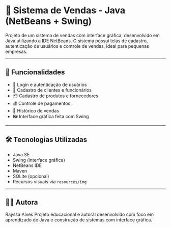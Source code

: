 # 💼 Sistema de Vendas - Java (NetBeans + Swing)

Projeto de um sistema de vendas com interface gráfica, desenvolvido em Java utilizando a IDE NetBeans. O sistema possui telas de cadastro, autenticação de usuários e controle de vendas, ideal para pequenas empresas.

---

## 📌 Funcionalidades

- 🔐 Login e autenticação de usuários
- 👥 Cadastro de clientes e funcionários
- 📦 Cadastro de produtos e fornecedores
- 💰 Controle de pagamentos
- 🧾 Histórico de vendas
- 🖼 Interface gráfica feita com Swing

---

## 🛠 Tecnologias Utilizadas

- Java SE
- Swing (interface gráfica)
- NetBeans IDE
- Maven
- SQLite (opcional)
- Recursos visuais via `resources/img`

---

## 👩‍💻 Autora
Rayssa Alves
Projeto educacional e autoral desenvolvido com foco em aprendizado de Java e construção de sistemas com interface gráfica.

